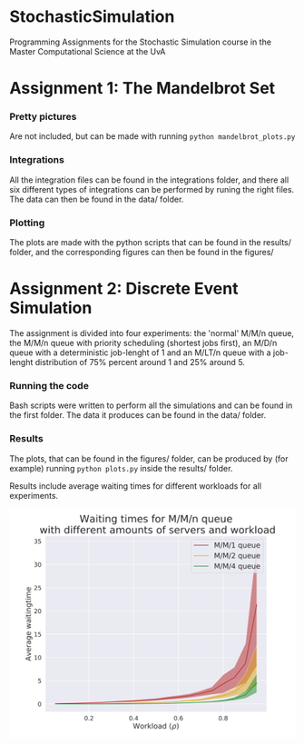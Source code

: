 # StochasticSimulation
Programming Assignments for the Stochastic Simulation course in the Master Computational Science at the UvA

# Assignment 1: The Mandelbrot Set
### Pretty pictures
Are not included, but can be made with running ```python mandelbrot_plots.py```

### Integrations
All the integration files can be found in the integrations folder, and there all six different types of integrations can be performed by runing the right files.
The data can then be found in the data/ folder.

### Plotting
The plots are made with the python scripts that can be found in the results/ folder, and the corresponding figures can then be found in the figures/


# Assignment 2: Discrete Event Simulation
The assignment is divided into four experiments: the 'normal' M/M/n queue, the M/M/n queue with priority scheduling (shortest jobs first), an M/D/n queue with a deterministic job-lenght of 1 and an M/LT/n queue with a job-lenght distribution of 75% percent around 1 and 25% around 5.

### Running the code
Bash scripts were written to perform all the simulations and can be found in the first folder. The data it produces can be found in the data/ folder. 

### Results
The plots, that can be found in the figures/ folder, can be produced by (for example) running ```python plots.py``` inside the results/ folder.

Results include average waiting times for different workloads for all experiments.

<img src="assignment2/figures/mmn_all.svg?sanitize=true">
